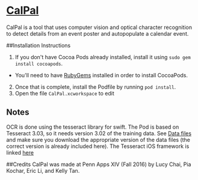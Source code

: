 # [CalPal](http://calendarpal.me/)

CalPal is a tool that uses computer vision and optical character recognition to detect details from an event poster and autopopulate a calendar event.

##Installation Instructions
1. If you don't have Cocoa Pods already installed, install it using `sudo gem install cocoapods`.
  - You'll need to have [RubyGems][rubygems] installed in order to install CocoaPods.
2. Once that is complete, install the Podfile by running `pod install`.
3. Open the file `CalPal.xcworkspace` to edit

## Notes
OCR is done using the tesseract library for swift. The Pod is based on Tesseract 3.03, so it needs version 3.02 of the training data. See [Data files][datafiles] and make sure you download the appropriate version of the data files (the correct version is already included here). The Tesseract iOS framework is linked [here][tesseract-ios]

[getting-started]: https://cloud.google.com/vision/docs/getting-started
[cloud-console]: https://console.cloud.google.com
[billing]: https://console.cloud.google.com/billing?project=_
[enable-vision]: https://console.cloud.google.com/apis/api/vision.googleapis.com/overview?project=_
[api-key]: https://console.cloud.google.com/apis/credentials?project=_
[rubygems]: https://rubygems.org/pages/download
[datafiles]:https://github.com/tesseract-ocr/tesseract/wiki/Data-Files
[tesseract-ios]: https://github.com/gali8/Tesseract-OCR-iOS

##Credits
CalPal was made at Penn Apps XIV (Fall 2016) by Lucy Chai, Pia Kochar, Eric Li, and Kelly Tan.
